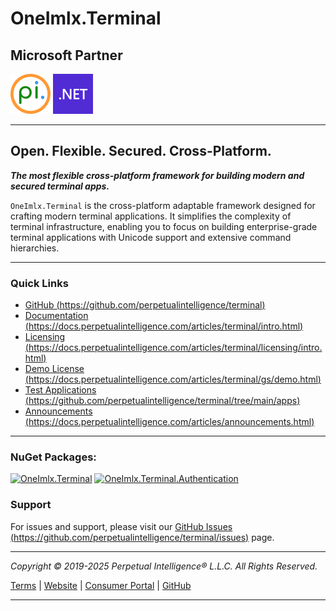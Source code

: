 # **OneImlx.Terminal**

## Microsoft Partner

![pi](../../images/brands/pi_64.png) ![dotnet](../../images/brands/dotnet_64.png)

---

## **Open. Flexible. Secured. Cross-Platform.**

***The most flexible cross-platform framework for building modern and secured terminal apps.***

`OneImlx.Terminal` is the cross-platform adaptable framework designed for crafting modern terminal applications. It simplifies the complexity of terminal infrastructure, enabling you to focus on building enterprise-grade terminal applications with Unicode support and extensive command hierarchies.

---

### **Quick Links**

- [GitHub (https://github.com/perpetualintelligence/terminal)](https://github.com/perpetualintelligence/terminal)
- [Documentation (https://docs.perpetualintelligence.com/articles/terminal/intro.html)](https://docs.perpetualintelligence.com/articles/terminal/intro.html)
- [Licensing (https://docs.perpetualintelligence.com/articles/terminal/licensing/intro.html)](https://docs.perpetualintelligence.com/articles/terminal/licensing/intro.html)
- [Demo License (https://docs.perpetualintelligence.com/articles/terminal/gs/demo.html)](https://docs.perpetualintelligence.com/articles/terminal/gs/demo.html)
- [Test Applications (https://github.com/perpetualintelligence/terminal/tree/main/apps)](https://github.com/perpetualintelligence/terminal/tree/main/apps)
- [Announcements (https://docs.perpetualintelligence.com/articles/announcements.html)](https://docs.perpetualintelligence.com/articles/announcements.html)

---

### **NuGet Packages**:
[![OneImlx.Terminal](https://img.shields.io/badge/OneImlx.Terminal-Go%20to%20NuGet-blue)](https://www.nuget.org/packages/OneImlx.Terminal/)
[![OneImlx.Terminal.Authentication](https://img.shields.io/badge/OneImlx.Terminal.Authentication-Go%20to%20NuGet-blue)](https://www.nuget.org/packages/OneImlx.Terminal.Authentication/)

### **Support**

For issues and support, please visit our [GitHub Issues (https://github.com/perpetualintelligence/terminal/issues)](https://github.com/perpetualintelligence/terminal/issues) page.

---

*Copyright &copy; 2019-2025 Perpetual Intelligence&reg; L.L.C. All Rights Reserved.*

[Terms](https://terms.perpetualintelligence.com/articles/intro.html) | [Website](https://www.perpetualintelligence.com/) | [Consumer Portal](https://www.consumer.perpetualintelligence.com/) | [GitHub](https://github.com/perpetualintelligence/terminal)

---
